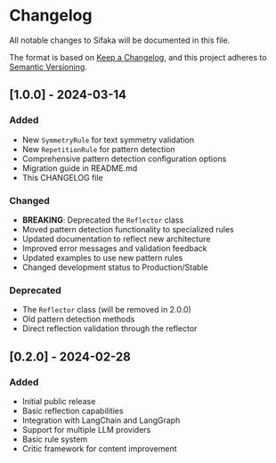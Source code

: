 # Changelog

All notable changes to Sifaka will be documented in this file.

The format is based on [Keep a Changelog](https://keepachangelog.com/en/1.0.0/),
and this project adheres to [Semantic Versioning](https://semver.org/spec/v2.0.0.html).

## [1.0.0] - 2024-03-14

### Added
- New `SymmetryRule` for text symmetry validation
- New `RepetitionRule` for pattern detection
- Comprehensive pattern detection configuration options
- Migration guide in README.md
- This CHANGELOG file

### Changed
- **BREAKING**: Deprecated the `Reflector` class
- Moved pattern detection functionality to specialized rules
- Updated documentation to reflect new architecture
- Improved error messages and validation feedback
- Updated examples to use new pattern rules
- Changed development status to Production/Stable

### Deprecated
- The `Reflector` class (will be removed in 2.0.0)
- Old pattern detection methods
- Direct reflection validation through the reflector

## [0.2.0] - 2024-02-28

### Added
- Initial public release
- Basic reflection capabilities
- Integration with LangChain and LangGraph
- Support for multiple LLM providers
- Basic rule system
- Critic framework for content improvement
